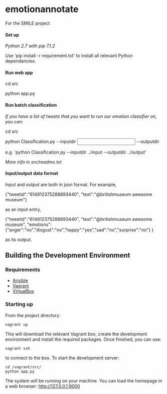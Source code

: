 # emotionannotate
For the SMILE project

#### Set up
*Python 2.7 with pip 7.1.2*

Use 'pip install -r requirement.txt' to install all relevant Python dependancies.
#### Run web app
cd src

python app.py
#### Run batch classification
*If you have a list of tweets that you want to run our emotion classifier on, you can:*

cd src

python Classification.py --inputdir <input directory> --outputdir <outpur directory>

e.g. 'python Classification.py --inputdir ../input --outputdir ../output'

*More info in src/readme.txt*

#### Input/output data format
Input and output are both in json format.
For example,

{"tweetid":"614912375288893440", "text":"@britishmuseum awesome museum"}

as an input entry,

{"tweetid":"614912375288893440",
"text":"@britishmuseum awesome museum",
"emotions":{"anger":"no","disgust":"no","happy":"yes","sad":"no","surprise":"no"}
}

as its output.

## Building the Development Environment

### Requirements

* [Ansible](https://github.com/ansible/ansible)
* [Vagrant](https://www.vagrantup.com)
* [VirtualBox](https://www.virtualbox.org)

### Starting up

From the project directory:
```shell
vagrant up
```
This will download the relevant Vagrant box, create the development environment and install the required packages. Once finished, you can use:
```shell
vagrant ssh
```
to connect to the box. To start the development server:
```shell
cd /vagrant/src/
python app.py
```
The system will be running on your machine. You can load the homepage in a web browser: http://127.0.0.1:9000
